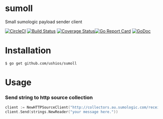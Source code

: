 # sumoll
Small sumologic payload sender client

[![CircleCI](https://circleci.com/gh/ushios/sumoll.svg?style=shield&circle-token=1fd034d3a678ace2e03a3f496736c9e8b0093935)](https://circleci.com/gh/ushios/sumoll)
[![Build Status](https://travis-ci.org/ushios/sumoll.svg?branch=master)](https://travis-ci.org/ushios/sumoll)
[![Coverage Status](https://coveralls.io/repos/github/ushios/sumoll/badge.svg?branch=feature%2Fci)](https://coveralls.io/github/ushios/sumoll?branch=feature%2Fci)[![Go Report Card](https://goreportcard.com/badge/github.com/ushios/sumoll)](https://goreportcard.com/report/github.com/ushios/sumoll)
[![GoDoc](https://godoc.org/github.com/ushios/sumoll?status.svg)](https://godoc.org/github.com/ushios/sumoll)

# Installation

```console
$ go get github.com/ushios/sumoll
```

# Usage

### Send string to http source collection

```go
client := NewHTTPSourceClient("http://collectors.au.sumologic.com/receiver/v1/http/...")
client.Send(strings.NewReader("your message here."))
```
